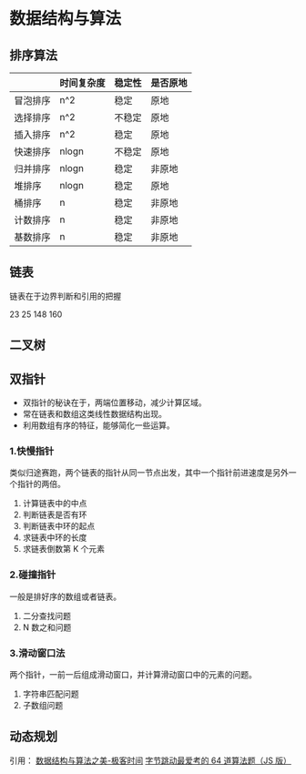 # 数据结构与算法

## 排序算法

|          | 时间复杂度 | 稳定性 | 是否原地 |
| -------- | ---------- | ------ | -------- |
| 冒泡排序 | n^2        | 稳定   | 原地     |
| 选择排序 | n^2        | 不稳定 | 原地     |
| 插入排序 | n^2        | 稳定   | 原地     |
| 快速排序 | nlogn      | 不稳定 | 原地     |
| 归并排序 | nlogn      | 稳定   | 非原地   |
| 堆排序   | nlogn      | 稳定   | 原地     |
| 桶排序   | n          | 稳定   | 非原地   |
| 计数排序 | n          | 稳定   | 非原地   |
| 基数排序 | n          | 稳定   | 非原地   |

## 链表

链表在于边界判断和引用的把握

23 25 148 160

## 二叉树

## 双指针

- 双指针的秘诀在于，两端位置移动，减少计算区域。
- 常在链表和数组这类线性数据结构出现。
- 利用数组有序的特征，能够简化一些运算。

### 1.快慢指针

类似归途赛跑，两个链表的指针从同一节点出发，其中一个指针前进速度是另外一个指针的两倍。

1. 计算链表中的中点
2. 判断链表是否有环
3. 判断链表中环的起点
4. 求链表中环的长度
5. 求链表倒数第 K 个元素

### 2.碰撞指针

一般是排好序的数组或者链表。

1. 二分查找问题
2. N 数之和问题

### 3.滑动窗口法

两个指针，一前一后组成滑动窗口，并计算滑动窗口中的元素的问题。

1. 字符串匹配问题
2. 子数组问题

## 动态规划

引用：
[数据结构与算法之美-极客时间](https://time.geekbang.org/column/intro/126)
[字节跳动最爱考的 64 道算法题（JS 版）](https://juejin.cn/post/6947842412102287373)
